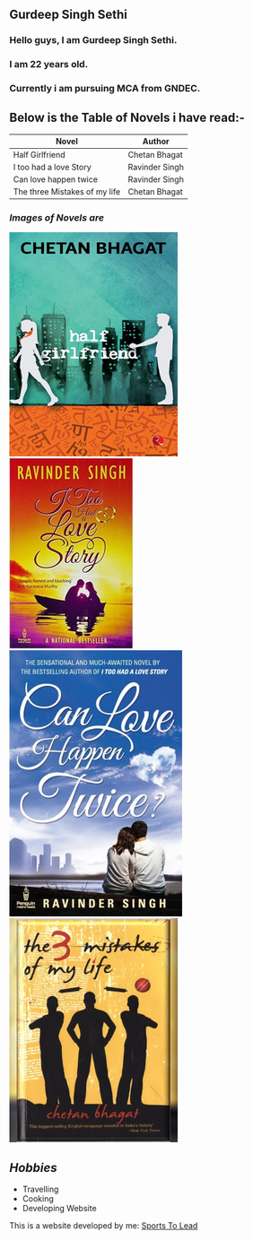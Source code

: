 ## Gurdeep Singh Sethi

### Hello guys, I am Gurdeep Singh Sethi.
### I am 22 years old. 
### Currently i am pursuing MCA from GNDEC.

## Below is the Table of Novels i have read:-

| Novel | Author |
|---------------|-------------|
| Half Girlfriend | Chetan Bhagat          |
| I too had a love Story          | Ravinder Singh         |
| Can love happen twice           | Ravinder Singh          |
| The three Mistakes of my life           | Chetan Bhagat          |

### *Images of Novels are*
![Display picture](photos/1.png)![Display picture](photos/2.jpg)![Display picture](photos/3.jpg)![Display picture](photos/4.jpg)



## _Hobbies_

- Travelling
- Cooking
- Developing Website

This is a website developed by me: [Sports To Lead](https://sportstolead.com/)
